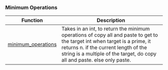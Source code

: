 ### Minimum Operations

 | Function                                 | Description                                                                                                                                                                                                                                     |
 |------------------------------------------|-------------------------------------------------------------------------------------------------------------------------------------------------------------------------------------------------------------------------------------------------|
| [minimum_operations](0-minoperations.py) | Takes in an int, to return the minimum operations of copy all and paste to get to the target int when target is a prime, it returns n. if the current length of the string is a multiple of the target, do copy all and paste. else only paste. |